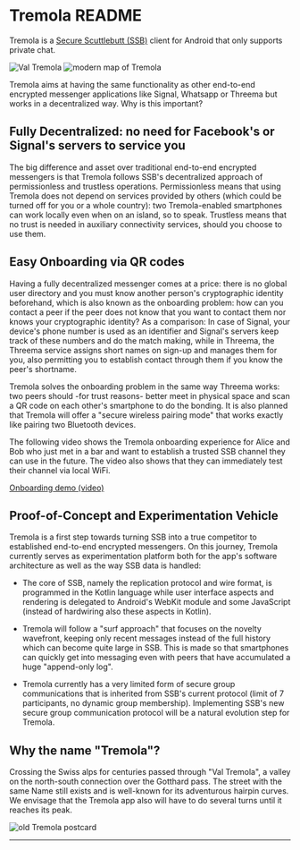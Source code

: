 # Tremola README

Tremola is a [Secure Scuttlebutt (SSB)](https://scuttlebutt.nz/)
client for Android that only supports private chat.

![Val Tremola](app/src/main/assets/web/img/map-1862.jpg)
![modern map of Tremola](doc/tremola-modern-map.png)

Tremola aims at having the same functionality as other end-to-end encrypted
messenger applications like Signal, Whatsapp or Threema but works in a
decentralized way. Why is this important?

## Fully Decentralized: no need for Facebook's or Signal's servers to service you

The big difference and asset over traditional end-to-end encrypted
messengers is that Tremola follows SSB's decentralized approach of
permissionless and trustless operations. Permissionless means that
using Tremola does not depend on services provided by others (which
could be turned off for you or a whole country): two Tremola-enabled
smartphones can work locally even when on an island, so to
speak. Trustless means that no trust is needed in auxiliary
connectivity services, should you choose to use them.

## Easy Onboarding via QR codes

Having a fully decentralized messenger comes at a price: there is no
global user directory and you must know another person's cryptographic
identity beforehand, which is also known as the onboarding problem:
how can you contact a peer if the peer does not know that you want to
contact them nor knows your cryptographic identity? As a comparison:
In case of Signal, your device's phone number is used as an identifier
and Signal's servers keep track of these numbers and do the match
making, while in Threema, the Threema service assigns short names on
sign-up and manages them for you, also permitting you to establish
contact through them if you know the peer's shortname.

Tremola solves the onboarding problem in the same way Threema
works: two peers should -for trust reasons- better meet in physical
space and scan a QR code on each other's smartphone to do the
bonding. It is also planned that Tremola will offer a "secure wireless
pairing mode" that works exactly like pairing two Bluetooth devices.

The following video shows the Tremola onboarding experience for Alice
and Bob who just met in a bar and want to establish a trusted SSB
channel they can use in the future. The video also shows that they can
immediately test their channel via local WiFi.

[Onboarding demo (video)](doc/qr-onboarding-demo.mov)


## Proof-of-Concept and Experimentation Vehicle

Tremola is a first step towards turning SSB into a true competitor
to established end-to-end encrypted messengers. On this journey,
Tremola currently serves as experimentation platform both for the
app's software architecture as well as the way SSB data is handled:

- The core of SSB, namely the replication protocol and wire format, is programmed in the Kotlin language while user interface aspects and rendering is delegated to Android's WebKit module and some JavaScript (instead of hardwiring also these aspects in Kotlin).

- Tremola will follow a "surf approach" that focuses on the novelty wavefront, keeping only recent messages instead of the full history which can become quite large in SSB. This is made so that smartphones can quickly get into messaging even with peers that have accumulated a huge "append-only log".

- Tremola currently has a very limited form of secure group communications that is inherited from SSB's current protocol (limit of 7 participants, no dynamic group membership). Implementing SSB's new secure group communication protocol will be a natural evolution step for Tremola.

## Why the name "Tremola"?

Crossing the Swiss alps for centuries passed through "Val Tremola",
a valley on the north-south connection over the Gotthard pass. The
street with the same Name still exists and is well-known for its
adventurous hairpin curves. We envisage that the Tremola app also
will have to do several turns until it reaches its peak.

![old Tremola postcard](doc/tremola-postcard.jpg)

---

